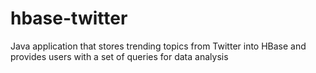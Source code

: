 # hbase-twitter
Java application that stores trending topics from Twitter into HBase and provides users with a set of queries for data analysis
